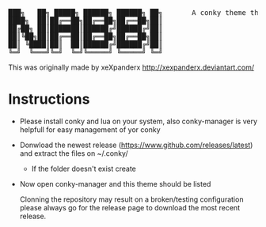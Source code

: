 <pre>
███╗   ██╗ █████╗ ██████╗ ██████╗ ██╗       A conky theme that uses Lua language
████╗  ██║██╔══██╗██╔══██╗██╔══██╗██║
██╔██╗ ██║███████║██████╔╝██████╔╝██║
██║╚██╗██║██╔══██║██╔══██╗██╔══██╗██║
██║ ╚████║██║  ██║██████╔╝██████╔╝██║
╚═╝  ╚═══╝╚═╝  ╚═╝╚═════╝ ╚═════╝ ╚═╝
</pre>

This was originally made by xeXpanderx http://xexpanderx.deviantart.com/

# Instructions
- Please install conky and lua on your system, also conky-manager is very helpfull for easy management of yor conky
- Donwload the newest release (https://www.github.com/releases/latest) and extract the files on ~/.conky/
  - If the folder doesn't exist create
- Now open conky-manager and this theme should be listed

  Clonning the repository may result on a broken/testing configuration please always go for the release page to download the most recent release.

